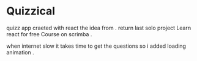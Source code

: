 

# Quizzical

quizz app craeted with react the idea from .  return
last solo project Learn react for free Course on scrimba .

when internet slow it takes time to get the questions so i added loading animation  .
